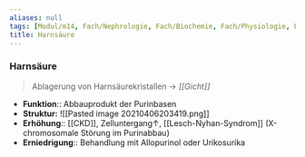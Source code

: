```yaml
---
aliases: null
tags: [Modul/m14, Fach/Nephrologie, Fach/Biochemie, Fach/Physiologie, Fach/Biochemie/Molekül]
title: Harnsäure
---
```


### Harnsäure 
> Ablagerung von Harnsäurekristallen → *[[Gicht]]*
- **Funktion**:: Abbauprodukt der Purinbasen
- **Struktur:**
	![[Pasted image 20210406203419.png]]
- **Erhöhung**:: [[CKD]], Zelluntergang↑, [[Lesch-Nyhan-Syndrom]] (X-chromosomale Störung im Purinabbau)
- **Erniedrigung**:: Behandlung mit Allopurinol oder Urikosurika